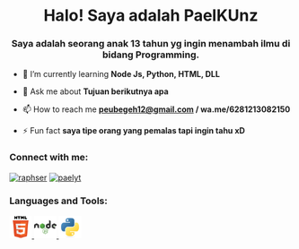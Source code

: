<h1 align="center">Halo! Saya adalah PaelKUnz</h1>
<h3 align="center">Saya adalah seorang anak 13 tahun yg ingin menambah ilmu di bidang Programming.</h3>

- 🌱 I’m currently learning **Node Js, Python, HTML, DLL**

- 💬 Ask me about **Tujuan berikutnya apa**

- 📫 How to reach me **peubegeh12@gmail.com / wa.me/6281213082150**

- ⚡ Fun fact **saya tipe orang yang pemalas tapi ingin tahu xD**

<h3 align="left">Connect with me:</h3>
<p align="left">
<a href="https://instagram.com/raphser" target="blank"><img align="center" src="https://cdn.jsdelivr.net/npm/simple-icons@3.0.1/icons/instagram.svg" alt="raphser" height="30" width="40" /></a>
<a href="https://www.youtube.com/c/paelyt" target="blank"><img align="center" src="https://cdn.jsdelivr.net/npm/simple-icons@3.0.1/icons/youtube.svg" alt="paelyt" height="30" width="40" /></a>
</p>

<h3 align="left">Languages and Tools:</h3>
<p align="left"> <a href="https://www.w3.org/html/" target="_blank"> <img src="https://raw.githubusercontent.com/devicons/devicon/master/icons/html5/html5-original-wordmark.svg" alt="html5" width="40" height="40"/> </a> <a href="https://nodejs.org" target="_blank"> <img src="https://raw.githubusercontent.com/devicons/devicon/master/icons/nodejs/nodejs-original-wordmark.svg" alt="nodejs" width="40" height="40"/> </a> <a href="https://www.python.org" target="_blank"> <img src="https://raw.githubusercontent.com/devicons/devicon/master/icons/python/python-original.svg" alt="python" width="40" height="40"/> </a> </p>
